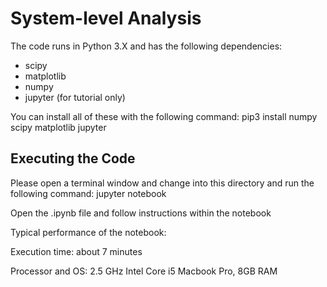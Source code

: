 System-level Analysis
============

The code runs in Python 3.X and has the following dependencies:

* scipy
* matplotlib
* numpy
* jupyter (for tutorial only)

You can install all of these with the following command: pip3 install numpy scipy matplotlib jupyter


Executing the Code
----------

Please open a terminal window and change into this directory and run the following command: jupyter notebook

Open the .ipynb file and follow instructions within the notebook

Typical performance of the notebook:

Execution time: about 7 minutes

Processor and OS: 2.5 GHz Intel Core i5 Macbook Pro, 8GB RAM
